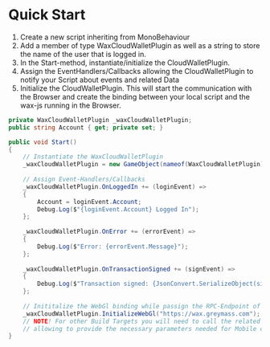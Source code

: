 # Quick Start

1. Create a new script inheriting from MonoBehaviour
2. Add a member of type WaxCloudWalletPlugin as well as a string to store the name of the user that is logged in.
3. In the Start-method, instantiate/initialize the CloudWalletPlugin.
4. Assign the EventHandlers/Callbacks allowing the CloudWalletPlugin to notify your Script about events and related Data
5. Initialize the CloudWalletPlugin. This will start the communication with the Browser and create the binding between your local script and the wax-js running in the Browser.

```csharp
private WaxCloudWalletPlugin _waxCloudWalletPlugin;
public string Account { get; private set; }

public void Start()
{
	// Instantiate the WaxCloudWalletPlugin
	_waxCloudWalletPlugin = new GameObject(nameof(WaxCloudWalletPlugin)).AddComponent<WaxCloudWalletPlugin>();
	
	// Assign Event-Handlers/Callbacks
	_waxCloudWalletPlugin.OnLoggedIn += (loginEvent) =>
	{
		Account = loginEvent.Account;
		Debug.Log($"{loginEvent.Account} Logged In");
	};
	
	_waxCloudWalletPlugin.OnError += (errorEvent) =>
	{
		Debug.Log($"Error: {errorEvent.Message}");
	};
	
	_waxCloudWalletPlugin.OnTransactionSigned += (signEvent) =>
	{
		Debug.Log($"Transaction signed: {JsonConvert.SerializeObject(signEvent.Result)}");
	};
	
	// Inititalize the WebGl binding while passign the RPC-Endpoint of your Choice
	_waxCloudWalletPlugin.InitializeWebGl("https://wax.greymass.com");
	// NOTE! For other Build Targets you will need to call the related initialize Methods 
	// allowing to provide the necessary parameters needed for Mobile or Desktop-Builds
}
```
